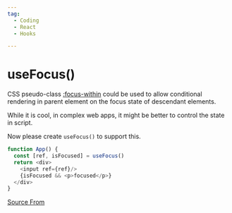 ```yaml
---
tag:
  - Coding
  - React
  - Hooks

---
```

  
# useFocus()

CSS pseudo-class [:focus-within](https://developer.mozilla.org/en-US/docs/Web/CSS/:focus-within) could be used to allow conditional rendering in parent element on the focus state of descendant elements.

While it is cool, in complex web apps, it might be better to control the state in script.

Now please create `useFocus()` to support this.

```js
function App() {
  const [ref, isFocused] = useFocus()
  return <div>
    <input ref={ref}/>
    {isFocused && <p>focused</p>}
  </div>
}
```


[Source From](https://bigfrontend.dev/react/useFocus)

  